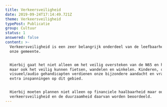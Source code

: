 ```yaml
---
title: Verkeersveiligheid
date: 2019-09-24T17:14:49.721Z
theme: Verkeersveiligheid
typePost: Publicatie
group: Cultuur
status: 1
answered: false
content: >-
  Verkeersveiligheid is een zeer belangrijk onderdeel van de leefbaarheid van
  onze gemeente. 


  Hierbij gaat het niet alleen om het veilig oversteken van de N65 en het spoor,
  maar ook het veilig kunnen fietsen, wandelen en winkelen. Kinderen, ouderen en
  visueel/audio gehandicapten verdienen onze bijzondere aandacht en vragen om
  extra inspanningen op dit gebied.


  Hierbij moeten plannen niet alleen op financiele haalbaarheid maar ook op
  verkeersveiligheid en de duurzaamheid daarvan worden beoordeeld.
---
```

